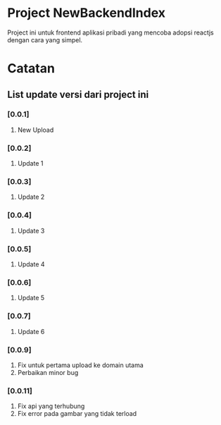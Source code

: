 # **Project NewBackendIndex**

Project ini untuk frontend aplikasi pribadi yang mencoba adopsi reactjs dengan cara yang simpel.

# **Catatan**

## **List update versi dari project ini**

### **[0.0.1]**

1. New Upload

### **[0.0.2]**

1. Update 1

### **[0.0.3]**

1. Update 2

### **[0.0.4]**

1. Update 3

### **[0.0.5]**

1. Update 4

### **[0.0.6]**

1. Update 5

### **[0.0.7]**

1. Update 6

### **[0.0.9]**

1. Fix untuk pertama upload ke domain utama
2. Perbaikan minor bug

### **[0.0.11]**

1. Fix api yang terhubung
2. Fix error pada gambar yang tidak terload
